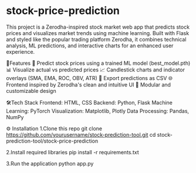 # stock-price-prediction

This project is a Zerodha-inspired stock market web app that predicts stock prices and visualizes market trends using machine learning. Built with Flask and styled like the popular trading platform Zerodha, it combines technical analysis, ML predictions, and interactive charts for an enhanced user experience.

🚀Features
🧠 Predict stock prices using a trained ML model (best_model.pth)
📊 Visualize actual vs predicted prices
📈 Candlestick charts and indicator overlays (SMA, EMA, ROC, OBV, ATR)
📂 Export predictions as CSV
🌐 Frontend inspired by Zerodha's clean and intuitive UI
🧩 Modular and customizable design

🛠️Tech Stack
Frontend: HTML, CSS
Backend: Python, Flask
Machine Learning: PyTorch
Visualization: Matplotlib, Plotly
Data Processing: Pandas, NumPy

⚙️ Installation
1.Clone this repo
git clone https://github.com/yourusername/stock-prediction-tool.git
cd stock-prediction-tool/stock-price-prediction

2.Install required libraries
pip install -r requirements.txt

3.Run the application
python app.py




